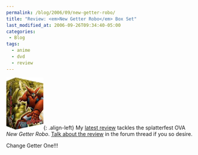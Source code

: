```yaml
---
permalink: /blog/2006/09/new-getter-robo/
title: "Review: <em>New Getter Robo</em> Box Set"
last_modified_at: 2006-09-26T09:34:40-05:00
categories:
 - Blog
tags:
  - anime
  - dvd
  - review
---
```


![New Getter Robo](/assets/images/reviews/newgetterrobo.png){: .align-left}
My [latest review](http://www.animeondvd.com/reviews2/disc_reviews/5519.php) tackles the splatterfest OVA _New Getter Robo_.
[Talk about the review](http://www.animeondvd.com/forum/showtopic.php?tid/13208/) in the forum thread if you so desire.

Change Getter One!!!